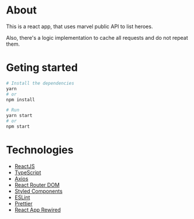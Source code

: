 # About

This is a react app, that uses marvel public API to list heroes.

Also, there's a logic implementation to cache all requests and do not repeat them.

# Geting started

```bash
# Install the dependencies
yarn
# or
npm install

# Run
yarn start
# or
npm start
```

# Technologies

- [ReactJS](https://pt-br.reactjs.org/)
- [TypeScript](https://www.typescriptlang.org/)
- [Axios](https://github.com/axios/axios)
- [React Router DOM](https://reacttraining.com/react-router/web)
- [Styled Components](https://www.styled-components.com/)
- [ESLint](https://eslint.org/)
- [Prettier](https://prettier.io/)
- [React App Rewired](https://github.com/timarney/react-app-rewired)
